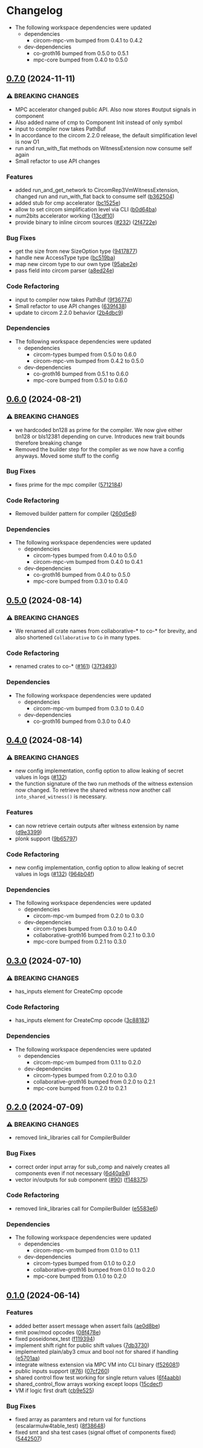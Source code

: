# Changelog

* The following workspace dependencies were updated
  * dependencies
    * circom-mpc-vm bumped from 0.4.1 to 0.4.2
  * dev-dependencies
    * co-groth16 bumped from 0.5.0 to 0.5.1
    * mpc-core bumped from 0.4.0 to 0.5.0

## [0.7.0](https://github.com/TaceoLabs/co-snarks/compare/circom-mpc-compiler-v0.6.1...circom-mpc-compiler-v0.7.0) (2024-11-11)


### ⚠ BREAKING CHANGES

* MPC accelerator changed public API. Also now stores #output signals in component
* Also added name of cmp to Component Init instead of only symbol
* input to compiler now takes PathBuf
* In accordance to the circom 2.2.0 release, the default simplification level is now O1
* run and run_with_flat methods on WitnessExtension now consume self again
* Small refactor to use API changes

### Features

* added run_and_get_network to CircomRep3VmWitnessExtension, changed run and run_with_flat back to consume self ([b362504](https://github.com/TaceoLabs/co-snarks/commit/b362504d8a5affa8a5e8eca3f214c04951ad5b50))
* added stub for cmp accelerator ([bc1525e](https://github.com/TaceoLabs/co-snarks/commit/bc1525effdd38e9308cc4a0050b7e20c97be1974))
* allow to set circom simplification level via CLI ([b0d64ba](https://github.com/TaceoLabs/co-snarks/commit/b0d64ba683c1dbab67102d31f1e1ab80108fb7d9))
* num2bits accelerator working ([13cdf10](https://github.com/TaceoLabs/co-snarks/commit/13cdf100b79c642649d31501833ed182dd7e8b90))
* provide binary to inline circom sources ([#232](https://github.com/TaceoLabs/co-snarks/issues/232)) ([2f4722e](https://github.com/TaceoLabs/co-snarks/commit/2f4722ee95905f9c5c280e197a1c0113cffadff1))


### Bug Fixes

* get the size from new SizeOption type ([9417877](https://github.com/TaceoLabs/co-snarks/commit/941787746d9bdc60d5327a009bd3b766bf74ea2e))
* handle new AccessType type ([bc519ba](https://github.com/TaceoLabs/co-snarks/commit/bc519ba7d48d9bd7995c485568dadcd3e4d1eaf9))
* map new circom type to our own type ([95abe2e](https://github.com/TaceoLabs/co-snarks/commit/95abe2e473c400439d81c12c612f352f4ae55fe5))
* pass field into circom parser ([a8ed24e](https://github.com/TaceoLabs/co-snarks/commit/a8ed24ef204934eb3892781db205f4d30acec6ba))


### Code Refactoring

* input to compiler now takes PathBuf ([9f36774](https://github.com/TaceoLabs/co-snarks/commit/9f36774f0ff93c3c3abd28efae6599fc531bb1fb))
* Small refactor to use API changes ([639f438](https://github.com/TaceoLabs/co-snarks/commit/639f438adc9480e1b6c0e2d1f068ed82adee3cf1))
* update to circom 2.2.0 behavior ([2b4dbc9](https://github.com/TaceoLabs/co-snarks/commit/2b4dbc9d34155cde2d7e2e30b6a4068170954804))


### Dependencies

* The following workspace dependencies were updated
  * dependencies
    * circom-types bumped from 0.5.0 to 0.6.0
    * circom-mpc-vm bumped from 0.4.2 to 0.5.0
  * dev-dependencies
    * co-groth16 bumped from 0.5.1 to 0.6.0
    * mpc-core bumped from 0.5.0 to 0.6.0

## [0.6.0](https://github.com/TaceoLabs/collaborative-circom/compare/circom-mpc-compiler-v0.5.0...circom-mpc-compiler-v0.6.0) (2024-08-21)


### ⚠ BREAKING CHANGES

* we hardcoded bn128 as prime for the compiler. We now give either bn128 or bls12381 depending on curve. Introduces new trait bounds therefore breaking change
* Removed the builder step for the compiler as we now have a config anyways. Moved some stuff to the config

### Bug Fixes

* fixes prime for the mpc compiler ([5712184](https://github.com/TaceoLabs/collaborative-circom/commit/5712184748488b7bab735b456be25e9cbbdb5ff7))


### Code Refactoring

* Removed builder pattern for compiler ([260d5e8](https://github.com/TaceoLabs/collaborative-circom/commit/260d5e89d9ba5e3e4487b9f660bdac455f1fe450))


### Dependencies

* The following workspace dependencies were updated
  * dependencies
    * circom-types bumped from 0.4.0 to 0.5.0
    * circom-mpc-vm bumped from 0.4.0 to 0.4.1
  * dev-dependencies
    * co-groth16 bumped from 0.4.0 to 0.5.0
    * mpc-core bumped from 0.3.0 to 0.4.0

## [0.5.0](https://github.com/TaceoLabs/collaborative-circom/compare/circom-mpc-compiler-v0.4.0...circom-mpc-compiler-v0.5.0) (2024-08-14)


### ⚠ BREAKING CHANGES

* We renamed all crate names from collaborative-* to co-* for brevity, and also shortened `Collaborative` to `Co` in many types.

### Code Refactoring

* renamed crates to co-* ([#161](https://github.com/TaceoLabs/collaborative-circom/issues/161)) ([37f3493](https://github.com/TaceoLabs/collaborative-circom/commit/37f3493b25e41b43bbc8a89e281ae2dcb4b95484))


### Dependencies

* The following workspace dependencies were updated
  * dependencies
    * circom-mpc-vm bumped from 0.3.0 to 0.4.0
  * dev-dependencies
    * co-groth16 bumped from 0.3.0 to 0.4.0

## [0.4.0](https://github.com/TaceoLabs/collaborative-circom/compare/circom-mpc-compiler-v0.3.0...circom-mpc-compiler-v0.4.0) (2024-08-14)


### ⚠ BREAKING CHANGES

* new config implementation, config option to allow leaking of secret values in logs ([#132](https://github.com/TaceoLabs/collaborative-circom/issues/132))
* the function signature of the two run methods of the witness extension now changed. To retrieve the shared witness now another call `into_shared_witness()` is necessary.

### Features

* can now retrieve certain outputs after witness extension by name ([d9e3399](https://github.com/TaceoLabs/collaborative-circom/commit/d9e33996d10cea5f8197d507a13ed9087f0f4c20))
* plonk support ([9b65797](https://github.com/TaceoLabs/collaborative-circom/commit/9b6579724f6f5ba4fc6af8a98d386b96818dc08b))


### Code Refactoring

* new config implementation, config option to allow leaking of secret values in logs ([#132](https://github.com/TaceoLabs/collaborative-circom/issues/132)) ([964b04f](https://github.com/TaceoLabs/collaborative-circom/commit/964b04f47e8d491ae140cb7c10c596e1c40b6b5c))


### Dependencies

* The following workspace dependencies were updated
  * dependencies
    * circom-mpc-vm bumped from 0.2.0 to 0.3.0
  * dev-dependencies
    * circom-types bumped from 0.3.0 to 0.4.0
    * collaborative-groth16 bumped from 0.2.1 to 0.3.0
    * mpc-core bumped from 0.2.1 to 0.3.0

## [0.3.0](https://github.com/TaceoLabs/collaborative-circom/compare/circom-mpc-compiler-v0.2.0...circom-mpc-compiler-v0.3.0) (2024-07-10)


### ⚠ BREAKING CHANGES

* has_inputs element for CreateCmp opcode

### Code Refactoring

* has_inputs element for CreateCmp opcode ([3c88182](https://github.com/TaceoLabs/collaborative-circom/commit/3c8818205e60b765ffa70b0ddc59c939569209e6))


### Dependencies

* The following workspace dependencies were updated
  * dependencies
    * circom-mpc-vm bumped from 0.1.1 to 0.2.0
  * dev-dependencies
    * circom-types bumped from 0.2.0 to 0.3.0
    * collaborative-groth16 bumped from 0.2.0 to 0.2.1
    * mpc-core bumped from 0.2.0 to 0.2.1

## [0.2.0](https://github.com/TaceoLabs/collaborative-circom/compare/circom-mpc-compiler-v0.1.0...circom-mpc-compiler-v0.2.0) (2024-07-09)


### ⚠ BREAKING CHANGES

* removed link_libraries call for CompilerBuilder

### Bug Fixes

* correct order input array for sub_comp and naively creates all components even if not necessary ([6d40a94](https://github.com/TaceoLabs/collaborative-circom/commit/6d40a9465b5351f0d30ac9f19c2ee61f09ccdbbb))
* vector in/outputs for sub component ([#90](https://github.com/TaceoLabs/collaborative-circom/issues/90)) ([f148375](https://github.com/TaceoLabs/collaborative-circom/commit/f148375c3ca8674f1ecd08bb30c1e6bcf2dbb4a9))


### Code Refactoring

* removed link_libraries call for CompilerBuilder ([e5583e6](https://github.com/TaceoLabs/collaborative-circom/commit/e5583e6f3f8851f74ca482dda9e9eb50183b8ef5))


### Dependencies

* The following workspace dependencies were updated
  * dependencies
    * circom-mpc-vm bumped from 0.1.0 to 0.1.1
  * dev-dependencies
    * circom-types bumped from 0.1.0 to 0.2.0
    * collaborative-groth16 bumped from 0.1.0 to 0.2.0
    * mpc-core bumped from 0.1.0 to 0.2.0

## [0.1.0](https://github.com/TaceoLabs/collaborative-circom/compare/circom-mpc-compiler-v0.0.1...circom-mpc-compiler-v0.1.0) (2024-06-14)


### Features

* added better assert message when assert fails ([ae0d8be](https://github.com/TaceoLabs/collaborative-circom/commit/ae0d8be33307f3db6f5c179069ffeed38f61abbb))
* emit pow/mod opcodes ([08f478e](https://github.com/TaceoLabs/collaborative-circom/commit/08f478e5236c6fe62dc4d26c32907a0319b7a270))
* fixed poseidonex_test ([f119394](https://github.com/TaceoLabs/collaborative-circom/commit/f1193948e1edbed19be7d9684b6f96a0e83d3045))
* implement shift right for public shift values ([7db3730](https://github.com/TaceoLabs/collaborative-circom/commit/7db3730d02624ec2f28dfd9d93f6bac174b88ff6))
* implemented plain/aby3 cmux and bool not for shared if handling ([e5701aa](https://github.com/TaceoLabs/collaborative-circom/commit/e5701aa8d967ab9d111556c8dfba3eeacfda4782))
* integrate witness extension via MPC VM into CLI binary ([f526081](https://github.com/TaceoLabs/collaborative-circom/commit/f526081a01e3faa6b48fb463f3690f968218a1a4))
* public inputs support ([#76](https://github.com/TaceoLabs/collaborative-circom/issues/76)) ([07cf260](https://github.com/TaceoLabs/collaborative-circom/commit/07cf26007285822ba42e8dce2439f676a2cf08ef))
* shared control flow test working for single return values ([6f4aabb](https://github.com/TaceoLabs/collaborative-circom/commit/6f4aabb3a842d47e148343a6b5e0c5b6d27b9b31))
* shared_control_flow arrays working except loops ([15cdecf](https://github.com/TaceoLabs/collaborative-circom/commit/15cdecf5d4dc6d0400367856a48f2571925745c3))
* VM if logic first draft ([cb9e525](https://github.com/TaceoLabs/collaborative-circom/commit/cb9e525e8ff4d96fb18a73a59589c09fcb756dff))


### Bug Fixes

* fixed array as paramters and return val for functions (escalarmulw4table_test) ([8f38648](https://github.com/TaceoLabs/collaborative-circom/commit/8f386487a40de20951d2124ed10d2ee76876e9bd))
* fixed smt and sha test cases (signal offset of components fixed) ([5442507](https://github.com/TaceoLabs/collaborative-circom/commit/54425070d5af1cdbca092fc365bdd2f66218b89b))
